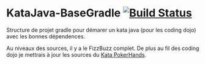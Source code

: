 # KataJava-BaseGradle [![Build Status](https://travis-ci.org/JeffLeFoll/KataJava-BaseGradle.svg?branch=master)](https://travis-ci.org/JeffLeFoll/KataJava-BaseGradle)
Structure de projet gradle pour démarer un kata java (pour les coding dojo) avec les bonnes dépendences.

Au niveaux des sources, il y a le FizzBuzz complet.
De plus au fil des coding dojo je mettrais à jour les sources du [Kata PokerHands](http://codingdojo.org/cgi-bin/index.pl?KataPokerHands).
